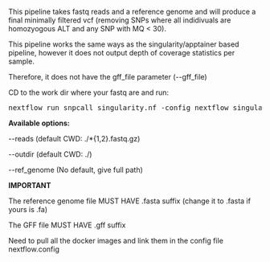 This pipeline takes fastq reads and a reference genome and will produce a final minimally filtered vcf (removing SNPs where all indidivuals are homozyogous ALT and any SNP with MQ < 30).

This pipeline works the same ways as the singularity/apptainer based pipeline, however it does not output depth of coverage statistics per sample. 

Therefore, it does not have the gff_file parameter (--gff_file)    

CD to the work dir where your fastq are and run:  

<pre>nextflow run snpcall_singularity.nf -config nextflow_singularity.config --ref_genome /path/to/reference_genome.fasta</pre>


<b>Available options:</b>

--reads (default CWD: ./*{1,2}.fastq.gz)

--outdir (default CWD: ./)

--ref_genome (No default, give full path)


<b>IMPORTANT</b>

The reference genome file MUST HAVE .fasta suffix (change it to .fasta if yours is .fa)

The GFF file MUST HAVE .gff suffix

Need to pull all the docker images and link them in the config file nextflow.config
